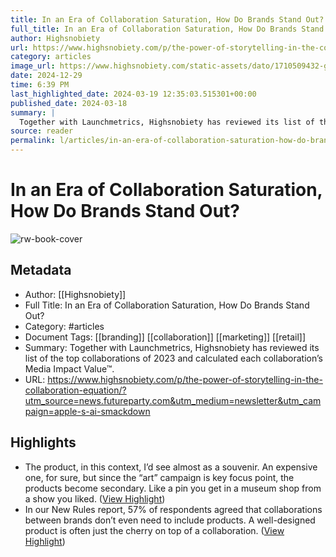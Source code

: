 ```yaml
---
title: In an Era of Collaboration Saturation, How Do Brands Stand Out?
full_title: In an Era of Collaboration Saturation, How Do Brands Stand Out?
author: Highsnobiety
url: https://www.highsnobiety.com/p/the-power-of-storytelling-in-the-collaboration-equation/?utm_source=news.futureparty.com&utm_medium=newsletter&utm_campaign=apple-s-ai-smackdown
category: articles
image_url: https://www.highsnobiety.com/static-assets/dato/1710509432-gettyimages-1246201179.jpg
date: 2024-12-29
time: 6:39 PM
last_highlighted_date: 2024-03-19 12:35:03.515301+00:00
published_date: 2024-03-18
summary: |
  Together with Launchmetrics, Highsnobiety has reviewed its list of the top collaborations of 2023 and calculated each collaboration’s Media Impact Value™.
source: reader
permalink: l/articles/in-an-era-of-collaboration-saturation-how-do-brands-stand-out
---
```

# In an Era of Collaboration Saturation, How Do Brands Stand Out?

![rw-book-cover](https://www.highsnobiety.com/static-assets/dato/1710509432-gettyimages-1246201179.jpg)

## Metadata
- Author: [[Highsnobiety]]
- Full Title: In an Era of Collaboration Saturation, How Do Brands Stand Out?
- Category: #articles
- Document Tags: [[branding]] [[collaboration]] [[marketing]] [[retail]] 
- Summary: Together with Launchmetrics, Highsnobiety has reviewed its list of the top collaborations of 2023 and calculated each collaboration’s Media Impact Value™.
- URL: https://www.highsnobiety.com/p/the-power-of-storytelling-in-the-collaboration-equation/?utm_source=news.futureparty.com&utm_medium=newsletter&utm_campaign=apple-s-ai-smackdown

## Highlights
- The product, in this context, I’d see almost as a souvenir. An expensive one, for sure, but since the “art” campaign is key focus point, the products become secondary. Like a pin you get in a museum shop from a show you liked. ([View Highlight](https://read.readwise.io/read/01hsbb70cracx8sm65b64s86k6))
- In our New Rules report, 57% of respondents agreed that collaborations between brands don’t even need to include products. A well-designed product is often just the cherry on top of a collaboration. ([View Highlight](https://read.readwise.io/read/01hsbbag4ph96h7e1rx5yevr0z))



